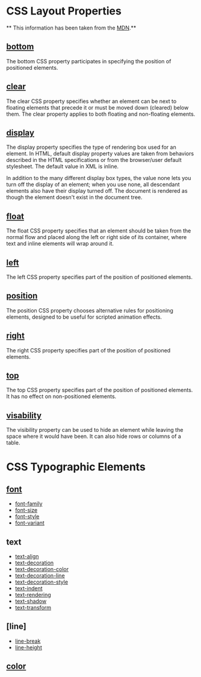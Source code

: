 # CSS Layout Properties

** This information has been taken from the [MDN](https://developer.mozilla.org/en-US/).** 

## [bottom](https://developer.mozilla.org/en-US/docs/Web/CSS/bottom)

The bottom CSS property participates in specifying the position of positioned elements. 

## [clear](https://developer.mozilla.org/en-US/docs/Web/CSS/clear)

The clear CSS property specifies whether an element can be next to floating elements that precede it or must be moved down (cleared) below them. The clear property applies to both floating and non-floating elements.

## [display](https://developer.mozilla.org/en-US/docs/Web/CSS/display)

The display property specifies the type of rendering box used for an element. In HTML, default display property values are taken from behaviors described in the HTML specifications or from the browser/user default stylesheet. The default value in XML is inline.

In addition to the many different display box types, the value none lets you turn off the display of an element; when you use none, all descendant elements also have their display turned off. The document is rendered as though the element doesn't exist in the document tree.

## [float](https://developer.mozilla.org/en-US/docs/Web/CSS/float)

The float CSS property specifies that an element should be taken from the normal flow and placed along the left or right side of its container, where text and inline elements will wrap around it.

## [left](https://developer.mozilla.org/en-US/docs/Web/CSS/left)

The left CSS property specifies part of the position of positioned elements.

## [position](https://developer.mozilla.org/en-US/docs/Web/CSS/position) 

The position CSS property chooses alternative rules for positioning elements, designed to be useful for scripted animation effects.

## [right](https://developer.mozilla.org/en-US/docs/Web/CSS/right)

The right CSS property specifies part of the position of positioned elements.

## [top](https://developer.mozilla.org/en-US/docs/Web/CSS/top)

The top CSS property specifies part of the position of positioned elements. It has no effect on non-positioned elements.

## [visability](https://developer.mozilla.org/en-US/docs/Web/CSS/visibility) 

The visibility property can be used to hide an element while leaving the space where it would have been. It can also hide rows or columns of a table.

# CSS Typographic Elements

## [font](https://developer.mozilla.org/en-US/docs/Web/CSS/font)
  * [font-family](https://developer.mozilla.org/en-US/docs/Web/CSS/font-family)
  * [font-size](https://developer.mozilla.org/en-US/docs/Web/CSS/font-size)
  * [font-style](https://developer.mozilla.org/en-US/docs/Web/CSS/font-style)
  * [font-variant](https://developer.mozilla.org/en-US/docs/Web/CSS/font-variant)
  
  
## text
  * [text-align](https://developer.mozilla.org/en-US/docs/Web/CSS/text-align)
  * [text-decoration](https://developer.mozilla.org/en-US/docs/Web/CSS/text-decoration)
  * [text-decoration-color](https://developer.mozilla.org/en-US/docs/Web/CSS/text-decoration-color)
  * [text-decoration-line](https://developer.mozilla.org/en-US/docs/Web/CSS/text-decoration-line)
  * [text-decoration-style](https://developer.mozilla.org/en-US/docs/Web/CSS/text-decoration-style)
  * [text-indent](https://developer.mozilla.org/en-US/docs/Web/CSS/text-indent)
  * [text-rendering](https://developer.mozilla.org/en-US/docs/Web/CSS/text-rendering)
  * [text-shadow](https://developer.mozilla.org/en-US/docs/Web/CSS/text-shadow)
  * [text-transform](https://developer.mozilla.org/en-US/docs/Web/CSS/text-transform)

## [line]
  * [line-break](https://developer.mozilla.org/en-US/docs/Web/CSS/line-break)
  * [line-height](https://developer.mozilla.org/en-US/docs/Web/CSS/line-height)

## [color](https://developer.mozilla.org/en-US/docs/Web/CSS/color)
  
